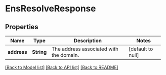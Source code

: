 # EnsResolveResponse
## Properties

| Name | Type | Description | Notes |
|------------ | ------------- | ------------- | -------------|
| **address** | **String** | The address associated with the domain. | [default to null] |

[[Back to Model list]](../README.md#documentation-for-models) [[Back to API list]](../README.md#documentation-for-api-endpoints) [[Back to README]](../README.md)

